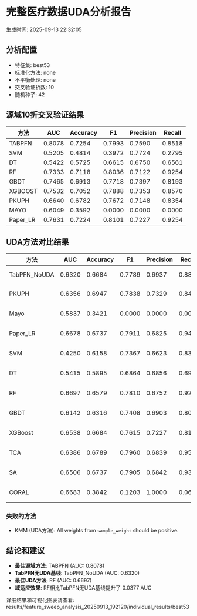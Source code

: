 # 完整医疗数据UDA分析报告

生成时间: 2025-09-13 22:32:05

## 分析配置

- 特征集: best53
- 标准化方法: none
- 不平衡处理: none
- 交叉验证折数: 10
- 随机种子: 42

## 源域10折交叉验证结果

| 方法 | AUC | Accuracy | F1 | Precision | Recall |
|------|-----|----------|----|-----------| -------|
| TABPFN | 0.8078 | 0.7254 | 0.7993 | 0.7590 | 0.8518 |
| SVM | 0.5205 | 0.4814 | 0.3972 | 0.7724 | 0.2795 |
| DT | 0.5422 | 0.5725 | 0.6615 | 0.6750 | 0.6561 |
| RF | 0.7333 | 0.7118 | 0.8036 | 0.7122 | 0.9254 |
| GBDT | 0.7465 | 0.6913 | 0.7718 | 0.7397 | 0.8193 |
| XGBOOST | 0.7532 | 0.7052 | 0.7888 | 0.7353 | 0.8570 |
| PKUPH | 0.6640 | 0.6782 | 0.7672 | 0.7148 | 0.8354 |
| MAYO | 0.6049 | 0.3592 | 0.0000 | 0.0000 | 0.0000 |
| Paper_LR | 0.7631 | 0.7224 | 0.8101 | 0.7227 | 0.9254 |

## UDA方法对比结果

| 方法 | AUC | Accuracy | F1 | Precision | Recall | 类型 |
|------|-----|----------|----|-----------| -------|------|
| TabPFN_NoUDA | 0.6320 | 0.6684 | 0.7789 | 0.6937 | 0.8880 | TabPFN基线 |
| PKUPH | 0.6356 | 0.6947 | 0.7838 | 0.7329 | 0.8474 | 传统基线 |
| Mayo | 0.5837 | 0.3421 | 0.0000 | 0.0000 | 0.0000 | 传统基线 |
| Paper_LR | 0.6678 | 0.6737 | 0.7911 | 0.6825 | 0.9429 | 传统基线 |
| SVM | 0.4250 | 0.6158 | 0.7367 | 0.6623 | 0.8391 | 机器学习基线 |
| DT | 0.5415 | 0.5895 | 0.6864 | 0.6856 | 0.6949 | 机器学习基线 |
| RF | 0.6697 | 0.6579 | 0.7810 | 0.6752 | 0.9276 | 机器学习基线 |
| GBDT | 0.6142 | 0.6316 | 0.7408 | 0.6903 | 0.8071 | 机器学习基线 |
| XGBoost | 0.6538 | 0.6684 | 0.7615 | 0.7227 | 0.8154 | 机器学习基线 |
| TCA | 0.6386 | 0.6789 | 0.7960 | 0.6839 | 0.9520 | UDA方法 |
| SA | 0.6506 | 0.6737 | 0.7905 | 0.6842 | 0.9360 | UDA方法 |
| CORAL | 0.6683 | 0.3842 | 0.1203 | 1.0000 | 0.0640 | UDA方法 |

### 失败的方法

- KMM (UDA方法): All weights from `sample_weight` should be positive.

## 结论和建议

- **最佳源域方法**: TABPFN (AUC: 0.8078)
- **TabPFN无UDA基线**: TabPFN_NoUDA (AUC: 0.6320)
- **最佳UDA方法**: RF (AUC: 0.6697)
- **域适应效果**: RF相比TabPFN无UDA基线提升了 0.0377 AUC

详细结果和可视化图表请查看: results/feature_sweep_analysis_20250913_192120/individual_results/best53